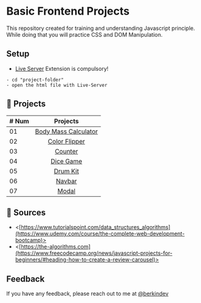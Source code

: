 
# Basic Frontend Projects

This repository created for training and understanding Javascript principle. While doing that you will practice CSS and DOM Manipulation.

## Setup
- [Live Server](https://marketplace.visualstudio.com/items?itemName=ritwickdey.LiveServer) Extension is compulsory!

```
- cd "project-folder"
- open the html file with Live-Server
```

## 📎 Projects
| # Num |                                                                       Projects                                                                                                                  |
| ----- | :-------------------------------------------------------------------------------------------------------------------------------------------------:                                             |
| 01    |                                                             [Body Mass Calculator](https://github.com/berkinyilmaz/basic-frontend-projects/tree/main/Bmi%20Calculator)                          |
| 02    |                                               [Color Flipper ](https://github.com/berkinyilmaz/basic-frontend-projects/tree/main/Color%20Flipper)                                               |
| 03    |                             [Counter](https://github.com/berkinyilmaz/basic-frontend-projects/tree/main/Counter)                                                                                |
| 04    |                                            [Dice Game](https://github.com/berkinyilmaz/basic-frontend-projects/tree/main/Dice%20Game)                                                           |
| 05    |                                                     [Drum Kit](https://github.com/berkinyilmaz/basic-frontend-projects/tree/main/Drum%20Kit)                                                    |
| 06    |                                                     [Navbar](https://github.com/berkinyilmaz/basic-frontend-projects/tree/main/Navbar)  
| 07    |                                                     [Modal](https://github.com/berkinyilmaz/basic-frontend-projects/tree/main/Modal) 

## 📎 Sources

- <[https://www.tutorialspoint.com/data_structures_algorithms](https://www.udemy.com/course/the-complete-web-development-bootcamp)>
- <[https://the-algorithms.com](https://www.freecodecamp.org/news/javascript-projects-for-beginners/#heading-how-to-create-a-review-carousel)>

## Feedback

If you have any feedback, please reach out to me at [@berkindev](https://www.instagram.com/berkindev/)
